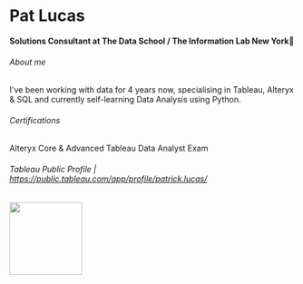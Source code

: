 # Pat Lucas
**Solutions Consultant at The Data School / The Information Lab New York**👋
###### About me
I've been working with data for 4 years now, specialising in Tableau, Alteryx & SQL and currently self-learning Data Analysis using Python.
###### Certifications
Alteryx Core & Advanced
Tableau Data Analyst Exam
###### Tableau Public Profile | https://public.tableau.com/app/profile/patrick.lucas/


<img src="[relative/path/in/repository/to/image.svg](https://github.com/pjlucas96/pjlucas96/assets/107112068/116a72f6-4041-4b59-af1a-952c5531d30f)" width="128"/>
<!--
**pjlucas96/pjlucas96** is a ✨ _special_ ✨ repository because its `README.md` (this file) appears on your GitHub profile.

Here are some ideas to get you started:

- 🔭 I’m currently working on ...
- 🌱 I’m currently learning ...
- 👯 I’m looking to collaborate on ...
- 🤔 I’m looking for help with ...
- 💬 Ask me about ...
- 📫 How to reach me: ...
- 😄 Pronouns: ...
- ⚡ Fun fact: ...
-->
